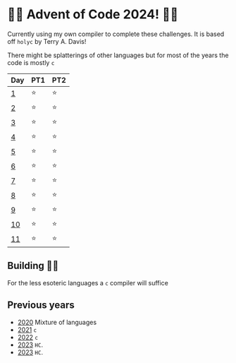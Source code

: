 # 🎄🎁 Advent of Code 2024! 🎁🎄
Currently using my own compiler to complete these challenges. It is based off `holyc` by Terry A. Davis!

There might be splatterings of other languages but for most of the years the code is mostly `c`

| Day | PT1 | PT2 |
| --- | ---- | ---- |
| [1](https://adventofcode.com/2024/day/1) | ⭐ | ⭐ |
| [2](https://adventofcode.com/2024/day/2) | ⭐ | ⭐ |
| [3](https://adventofcode.com/2024/day/3) | ⭐ | ⭐ |
| [4](https://adventofcode.com/2024/day/4) | ⭐ | ⭐ |
| [5](https://adventofcode.com/2024/day/5) | ⭐ | ⭐ |
| [6](https://adventofcode.com/2024/day/6) | ⭐ | ⭐ |
| [7](https://adventofcode.com/2024/day/7) | ⭐ | ⭐ |
| [8](https://adventofcode.com/2024/day/8) | ⭐ | ⭐ |
| [9](https://adventofcode.com/2024/day/9) | ⭐ | ⭐ |
| [10](https://adventofcode.com/2024/day/10) | ⭐ | ⭐ |
| [11](https://adventofcode.com/2024/day/11) | ⭐ | ⭐ |

## Building 🎅🏻
For the less esoteric languages a `c` compiler will suffice

## Previous years
- [2020](/2020/README.md) Mixture of languages
- [2021](/2021/README.md) `c`
- [2022](/2022/README.md) `c`
- [2023](/2023/README.md) `HC`.
- [2023](/2024/README.md) `HC`.
